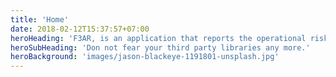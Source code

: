 ```yaml
---
title: 'Home'
date: 2018-02-12T15:37:57+07:00
heroHeading: 'F3AR, is an application that reports the operational risk of a library.'
heroSubHeading: 'Don not fear your third party libraries any more.'
heroBackground: 'images/jason-blackeye-1191801-unsplash.jpg'
---
```

